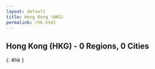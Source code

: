 ```yaml
---
layout: default
title: Hong Kong (HKG)
permalink: /hk.html
---
```



## Hong Kong (HKG) - 0 Regions, 0 Cities
{: #hk }






 
